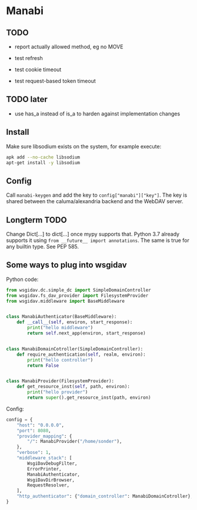 Manabi
======

TODO
----

* report actually allowed method, eg no MOVE

* test refresh

* test cookie timeout

* test request-based token timeout

TODO later
----------

* use has_a instead of is_a to harden against implementation changes

Install
-------

Make sure libsodium exists on the system, for example execute:

```bash
apk add --no-cache libsodium
apt-get install -y libsodium
```

Config
------

Call `manabi-keygen` and add the key to `config["manabi"]["key"]`. The key is
shared between the caluma/alexandria backend and the WebDAV server.

Longterm TODO
-------------

Change Dict[...] to dict[...] once mypy supports that. Python 3.7 already
supports it using `from __future__ import annotations`. The same is true for any
builtin type. See PEP 585.

Some ways to plug into wsgidav
------------------------------

Python code:

```python
from wsgidav.dc.simple_dc import SimpleDomainController
from wsgidav.fs_dav_provider import FilesystemProvider
from wsgidav.middleware import BaseMiddleware


class ManabiAuthenticator(BaseMiddleware):
    def __call__(self, environ, start_response):
        print("hello middleware")
        return self.next_app(environ, start_response)


class ManabiDomainCotroller(SimpleDomainController):
    def require_authentication(self, realm, environ):
        print("hello controller")
        return False


class ManabiProvider(FilesystemProvider):
    def get_resource_inst(self, path, environ):
        print("hello provider")
        return super().get_resource_inst(path, environ)
```

Config:

```python
config = {
    "host": "0.0.0.0",
    "port": 8080,
    "provider_mapping": {
        "/": ManabiProvider("/home/sonder"),
    },
    "verbose": 1,
    "middleware_stack": [
        WsgiDavDebugFilter,
        ErrorPrinter,
        ManabiAuthenticator,
        WsgiDavDirBrowser,
        RequestResolver,
    ],
    "http_authenticator": {"domain_controller": ManabiDomainCotroller},
}
```
